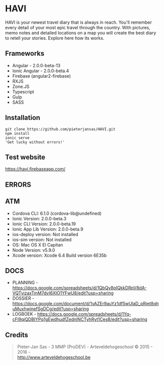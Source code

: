 HAVI
==================
HAVI is your newest travel diary that is always in reach. You'll remember every detail of your most epic travel through the country. With pictures, memo notes and detailed locations on a map you will create the best diary to retell your stories. Explore here how its works.


Frameworks
------------------
* Angular - 2.0.0-beta-13
* Ionic Angular -  2.0.0-beta.4
* Firebase (angular2-firebase)
* RXJS 
* Zone.JS
* Typescript
* Gulp
* SASS

Installation
------------------
    git clone https://github.com/pieterjansas/HAVI.git
    npm install
    ionic serve
    'Get lucky without errors!'

Test website
------------------
<https://havi.firebaseapp.com/>

ERRORS
------------------



ATM
------------------
* Cordova CLI: 6.1.0 (cordova-lib@undefined)
* Ionic Version: 2.0.0-beta.3
* Ionic CLI Version: 2.0.0-beta.19
* Ionic App Lib Version: 2.0.0-beta.9
* ios-deploy version: Not installed
* ios-sim version: Not installed
* OS: Mac OS X El Capitan
* Node Version: v5.9.0
* Xcode version: Xcode 6.4 Build version 6E35b 
   
  
DOCS
-----------------
* PLANNING - <https://docs.google.com/spreadsheets/d/1QbQy8pIQkkDRpV8dA-VQTyizaxTmM7dvI6XIO1YFwU8/edit?usp=sharing>
* DOSSIER - <https://docs.google.com/document/d/1vAZEr9auYz1df5wUlaD_pRjet8qhuMuxhwinefSgDCg/edit?usp=sharing>  
* LOGBOEK - <https://docs.google.com/spreadsheets/d/1Yq-cFl9qiQDBIYPq1gEwdhudfZednlNCTyhRyt1Ces8/edit?usp=sharing>

 
Credits
------------------
> Pieter-Jan Sas - 
> 3 MMP (ProDEV) - 
> Arteveldehogeschool © 2015 - 2016 -  
> <http://www.arteveldehogeschool.be>


